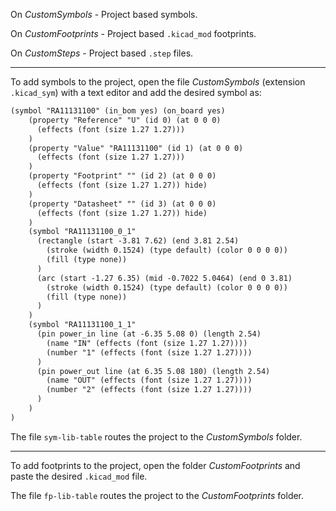 On *CustomSymbols* - Project based symbols.

On *CustomFootprints* - Project based `.kicad_mod` footprints.

On *CustomSteps* - Project based `.step` files.

---

To add symbols to the project, open the file *CustomSymbols* (extension `.kicad_sym`) with a text editor and add the desired symbol as:

```md
(symbol "RA11131100" (in_bom yes) (on_board yes)
    (property "Reference" "U" (id 0) (at 0 0 0)
      (effects (font (size 1.27 1.27)))
    )
    (property "Value" "RA11131100" (id 1) (at 0 0 0)
      (effects (font (size 1.27 1.27)))
    )
    (property "Footprint" "" (id 2) (at 0 0 0)
      (effects (font (size 1.27 1.27)) hide)
    )
    (property "Datasheet" "" (id 3) (at 0 0 0)
      (effects (font (size 1.27 1.27)) hide)
    )
    (symbol "RA11131100_0_1"
      (rectangle (start -3.81 7.62) (end 3.81 2.54)
        (stroke (width 0.1524) (type default) (color 0 0 0 0))
        (fill (type none))
      )
      (arc (start -1.27 6.35) (mid -0.7022 5.0464) (end 0 3.81)
        (stroke (width 0.1524) (type default) (color 0 0 0 0))
        (fill (type none))
      )
    )
    (symbol "RA11131100_1_1"
      (pin power_in line (at -6.35 5.08 0) (length 2.54)
        (name "IN" (effects (font (size 1.27 1.27))))
        (number "1" (effects (font (size 1.27 1.27))))
      )
      (pin power_out line (at 6.35 5.08 180) (length 2.54)
        (name "OUT" (effects (font (size 1.27 1.27))))
        (number "2" (effects (font (size 1.27 1.27))))
      )
    )
)
``` 

The file `sym-lib-table` routes the project to the *CustomSymbols* folder.

---

To add footprints to the project, open the folder *CustomFootprints* and paste the desired `.kicad_mod` file.

The file `fp-lib-table` routes the project to the *CustomFootprints* folder.